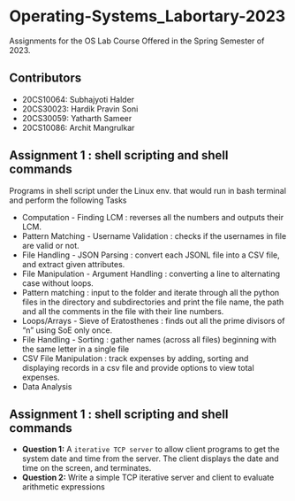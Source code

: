 # Operating-Systems_Labortary-2023
Assignments for the OS Lab Course Offered in the Spring Semester of 2023.

## Contributors
- 20CS10064: Subhajyoti Halder
- 20CS30023: Hardik Pravin Soni
- 20CS30059: Yatharth Sameer
- 20CS10086: Archit Mangrulkar

## Assignment 1 : shell scripting and shell commands
Programs in shell script under the Linux env. that would run in bash terminal and perform the following Tasks
- Computation - Finding LCM : reverses all the numbers and outputs their LCM.
- Pattern Matching - Username Validation : checks if the usernames in file are valid or not.
- File Handling - JSON Parsing : convert each JSONL file into a CSV file, and extract given attributes.
- File Manipulation - Argument Handling : converting a line to alternating case without loops.
- Pattern matching : input to the folder and iterate through all the python files in the directory and subdirectories and print the file name, the path and all the comments in the file with their line numbers.
- Loops/Arrays - Sieve of Eratosthenes : finds out all the prime divisors of “n” using SoE only once.
- File Handling - Sorting :  gather names (across all files) beginning with the same letter in a single file
- CSV File Manipulation : track expenses by adding, sorting and displaying records in a csv file and provide options to view total expenses.
- Data Analysis

## Assignment 1 : shell scripting and shell commands
- **Question 1:** A <code>iterative TCP server</code> to allow client programs to get the system date and time from the server. The client displays the date and time on the screen, and terminates.
- **Question 2:** Write a simple TCP iterative server and client to evaluate arithmetic expressions

<!-- .
## Instruction
- **Create virtual environment**
```bash
sudo pip install virtualenv      # This may already be installed
virtualenv .env                  # Create a virtual environment
```
- **Run** start.sh **bash To Start Web Application**
```bash
./start.sh                       # All neccessary library will be downloaded
```
- **Open http://127.0.0.1:8000 in  your browser**
. -->

